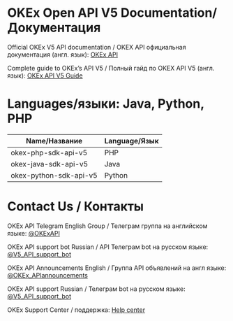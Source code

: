 # OKEx Open API V5 Documentation/Документация

Official OKEx V5 API documentation / OKEX API официальная документация (англ. язык): [OKEx API](https://www.okex.com/docs-v5/en/#market-maker-program)

Complete guide to OKEx’s API V5 / Полный гайд по OKEX API V5 (англ. язык): [OKEx API V5 Guide](https://www.okex.com/academy/en/complete-guide-to-okex-api-v5-upgrade)

# Languages/языки: Java, Python, PHP

| Name/Название  | Language/Язык |
| ------------- | ------------- |
| okex-php-sdk-api-v5  | PHP  |
| okex-java-sdk-api-v5  | Java  |
| okex-python-sdk-api-v5  | Python |

# Contact Us / Контакты

OKEx API Telegram English Group / Телеграм группа на aнглийском языке: [@OKExAPI](https://t.me/OKExAPI)

OKEx API support bot Russian / API Телеграм bot на русском языке: [@V5_API_support_bot](https://t.me/V5_API_support_bot)

OKEx API Announcements English / Группа API объявлений на англ языке: [@OKEx_APIannouncements](https://t.me/OKEx_APIannouncements)

OKEx API support Russian / Телеграм bot на русском языке: [@V5_API_support_bot](https://t.me/V5_API_support_bot)

OKEx Support Center / поддержка: [Help center](https://www.okex.com/support-center.html)  

